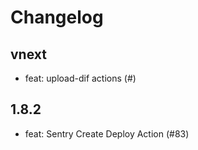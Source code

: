 # Changelog

## vnext

- feat: upload-dif actions (#)

## 1.8.2

- feat: Sentry Create Deploy Action (#83)